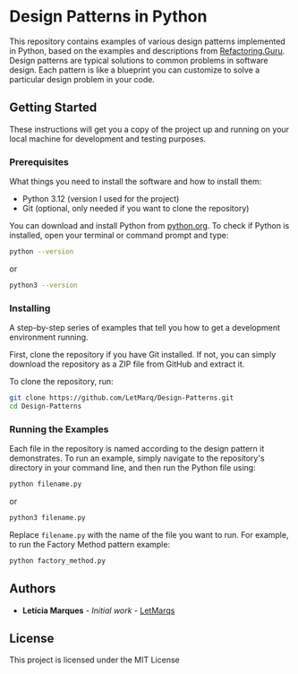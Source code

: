 # Design Patterns in Python

This repository contains examples of various design patterns implemented in Python, based on the examples and descriptions from [Refactoring.Guru](https://refactoring.guru/pt-br/design-patterns/catalog). Design patterns are typical solutions to common problems in software design. Each pattern is like a blueprint you can customize to solve a particular design problem in your code.

## Getting Started

These instructions will get you a copy of the project up and running on your local machine for development and testing purposes.

### Prerequisites

What things you need to install the software and how to install them:

- Python 3.12 (version I used for the project)
- Git (optional, only needed if you want to clone the repository)

You can download and install Python from [python.org](https://www.python.org/downloads/). To check if Python is installed, open your terminal or command prompt and type:

```bash
python --version
```

or

```bash
python3 --version
```

### Installing

A step-by-step series of examples that tell you how to get a development environment running.

First, clone the repository if you have Git installed. If not, you can simply download the repository as a ZIP file from GitHub and extract it.

To clone the repository, run:

```bash
git clone https://github.com/LetMarq/Design-Patterns.git
cd Design-Patterns
```

### Running the Examples

Each file in the repository is named according to the design pattern it demonstrates. To run an example, simply navigate to the repository's directory in your command line, and then run the Python file using:

```bash
python filename.py
```

or

```bash
python3 filename.py
```

Replace `filename.py` with the name of the file you want to run. For example, to run the Factory Method pattern example:

```bash
python factory_method.py
```

## Authors

- **Letícia Marques** - *Initial work* - [LetMarqs](https://github.com/LetMarq)

## License

This project is licensed under the MIT License
